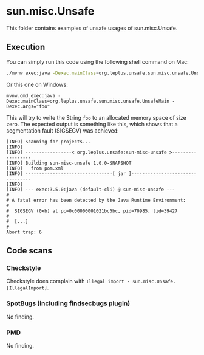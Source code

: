 # sun.misc.Unsafe

This folder contains examples of unsafe usages of sun.misc.Unsafe.

## Execution

You can simply run this code using the following shell command on Mac:

```bash
./mvnw exec:java -Dexec.mainClass=org.leplus.unsafe.sun.misc.unsafe.UnsafeMain -Dexec.args="foo"
```

Or this one on Windows:

```batch
mvnw.cmd exec:java -Dexec.mainClass=org.leplus.unsafe.sun.misc.unsafe.UnsafeMain -Dexec.args="foo"
```

This will try to write the String `foo` to an allocated memory space
of size zero. The expected output is something like this, which shows that a
segmentation fault (SIGSEGV) was achieved:

```text
[INFO] Scanning for projects...
[INFO]
[INFO] -----------------< org.leplus.unsafe:sun-misc-unsafe >------------------
[INFO] Building sun-misc-unsafe 1.0.0-SNAPSHOT
[INFO]   from pom.xml
[INFO] --------------------------------[ jar ]---------------------------------
[INFO]
[INFO] --- exec:3.5.0:java (default-cli) @ sun-misc-unsafe ---
#
# A fatal error has been detected by the Java Runtime Environment:
#
#  SIGSEGV (0xb) at pc=0x00000001021bc5bc, pid=70985, tid=39427
#
#  [...]
#
Abort trap: 6
```

## Code scans

### Checkstyle

Checkstyle does complain with `Illegal import - sun.misc.Unsafe. [IllegalImport]`.

### SpotBugs (including findsecbugs plugin)

No finding.

### PMD

No finding.
